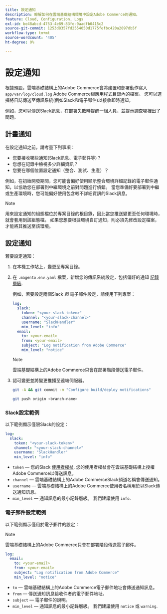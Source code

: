 ```yaml
---
title: 設定通知
description: 瞭解如何在雲端基礎結構環境中設定Adobe Commerce的通知。
feature: Cloud, Configuration, Logs
exl-id: be48abcd-4753-4e89-83fe-0aadfb0415c2
source-git-commit: 1253d8357fd2554050d1775fefbc420a2097db5f
workflow-type: tm+mt
source-wordcount: '405'
ht-degree: 0%

---
```


# 設定通知

根據預設，雲端基礎結構上的Adobe Commerce會將建置和部署動作寫入 `app/var/log/cloud.log` Adobe Commerce根應用程式目錄內的檔案。 您可以選擇將日誌傳送至傳訊系統(例如Slack和電子郵件)以接收即時通知。

例如，您可以傳送Slack訊息，在部署失敗時提醒一組人員，並提示調查哪裡出了問題。

## 計畫通知

在設定通知之前，請考量下列事項：

- 您要接收哪些通知(Slack訊息、電子郵件等)？
- 您想在記錄中檢視多少詳細資訊？
- 您要在哪個位置設定通知（整合、測試、生產）？

例如，在初始開發期間，您可能會偏好使用顯示整合環境詳細記錄的電子郵件通知，以協助您在部署到中繼環境之前對問題進行偵錯。 當您準備好要部署到中繼或生產環境時，您可能偏好使用包含較不詳細資訊的Slack訊息。

>[!NOTE]
>
>用來設定通知的組態檔位於專案目錄的根目錄，因此當您推送變更至任何環境時，就會套用到該組態檔。 如果您想要根據環境自訂通知，則必須先修改設定檔案，才能將其推送至該環境。

## 設定通知

若要設定通知：

1. 在本機工作站上，變更至專案目錄。
1. 在 `.magento.env.yaml` 檔案，新增您的傳訊系統設定，包括偏好的通知 [記錄層級](log-handlers.md#log-levels).

   例如，若要設定兩個Slack _和_ 電子郵件設定，請使用下列專案：

   ```yaml
   log:
     slack:
       token: "<your-slack-token>"
       channel: "<your-slack-channel>"
       username: "SlackHandler"
       min_level: "info"
     email:
       to: <your-email>
       from: <your-email>
       subject: "Log notification from Adobe Commerce"
       min_level: "notice"
   ```

   >[!NOTE]
   >
   >雲端基礎結構上的Adobe Commerce只會在部署階段傳送電子郵件。

1. 認可變更並將變更推播至遠端伺服器。

   ```bash
   git -A && git commit -m "Configure build/deploy notifications"
   ```

   ```bash
   git push origin <branch-name>
   ```

### Slack設定範例

以下範例顯示僅限Slack的設定：

```yaml
log:
  slack:
    token: "<your-slack-token>"
    channel: "<your-slack-channel>"
    username: "SlackHandler"
    min_level: "info"
```

- `token` — 您的Slack [使用者權杖](https://api.slack.com/docs/token-types#user). 您的使用者權杖會在雲端基礎結構上授權Adobe Commerce以傳送訊息。
- `channel` — 雲端基礎結構上的Adobe CommerceSlack頻道名稱會傳送通知。
- `username` — 雲端基礎結構上的Adobe Commerce使用者名稱用於以Slack傳送通知訊息。
- `min_level` — 通知訊息的最小記錄層級。 我們建議使用 `info`.

### 電子郵件設定範例

以下範例顯示僅用於電子郵件的設定：

>[!NOTE]
>
>雲端基礎結構上的Adobe Commerce只會在部署階段傳送電子郵件。

```yaml
log:
  email:
    to: <your-email>
    from: <your-email>
    subject: "Log notification from Adobe Commerce"
    min_level: "notice"
```

- `to` — 雲端基礎結構上的Adobe Commerce電子郵件地址會傳送通知訊息。
- `from` — 傳送通知訊息給收件者的電子郵件地址。
- `subject` — 電子郵件的說明。
- `min_level` — 通知訊息的最小記錄層級。 我們建議使用 `notice` 或 `warning`.
